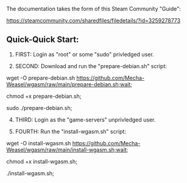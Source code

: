 
The documentation takes the form of this Steam Community "Guide":

https://steamcommunity.com/sharedfiles/filedetails/?id=3259278773

Quick-Quick Start:
-----------------

1.  FIRST: Login as "root" or some "sudo" privledged user.

3.  SECOND: Download and run the "prepare-debian.sh" script:

  wget -O prepare-debian.sh https://github.com/Mecha-Weasel/wgasm/raw/main/prepare-debian.sh;wait;
  
  chmod +x prepare-debian.sh;
  
  sudo ./prepare-debian.sh;

4.  THIRD: Login as the "game-servers" unprivledged user.

6.  FOURTH: Run the "install-wgasm.sh" script:

  wget -O install-wgasm.sh https://github.com/Mecha-Weasel/wgasm/raw/main/install-wgasm.sh;wait;
  
  chmod +x install-wgasm.sh;
  
  ./install-wgasm.sh;
